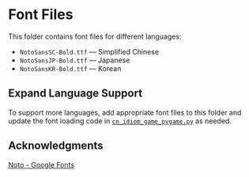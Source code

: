 # Font Files

This folder contains font files for different languages:

- `NotoSansSC-Bold.ttf` — Simplified Chinese
- `NotoSansJP-Bold.ttf` — Japanese
- `NotoSansKR-Bold.ttf` — Korean

## Expand Language Support

To support more languages, add appropriate font files to this folder and update the font loading code in [`cn_idiom_game_pygame.py`](../../cn_idiom_game_pygame.py) as needed.

## Acknowledgments

[Noto - Google Fonts](https://fonts.google.com/noto)